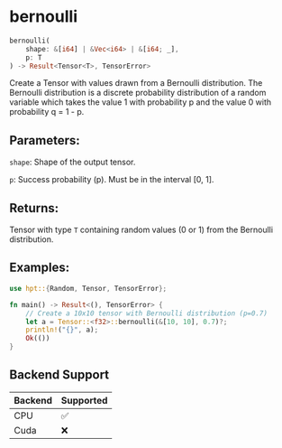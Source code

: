 # bernoulli
```rust
bernoulli(
    shape: &[i64] | &Vec<i64> | &[i64; _],
    p: T
) -> Result<Tensor<T>, TensorError>
```
Create a Tensor with values drawn from a Bernoulli distribution. The Bernoulli distribution is a discrete probability distribution of a random variable which takes the value 1 with probability p and the value 0 with probability q = 1 - p.

## Parameters:
`shape`: Shape of the output tensor.

`p`: Success probability (p). Must be in the interval [0, 1].

## Returns:
Tensor with type `T` containing random values (0 or 1) from the Bernoulli distribution.

## Examples:
```rust
use hpt::{Random, Tensor, TensorError};

fn main() -> Result<(), TensorError> {
    // Create a 10x10 tensor with Bernoulli distribution (p=0.7)
    let a = Tensor::<f32>::bernoulli(&[10, 10], 0.7)?;
    println!("{}", a);
    Ok(())
}
```
## Backend Support
| Backend | Supported |
|---------|-----------|
| CPU     | ✅         |
| Cuda    | ❌        |